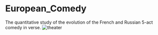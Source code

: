 # European_Comedy
The quantitative study of the evolution of the French and Russian 5-act comedy in verse.
![theater](https://user-images.githubusercontent.com/35588235/85633262-bf732780-b62d-11ea-8cb3-f777a09f8976.jpg)

